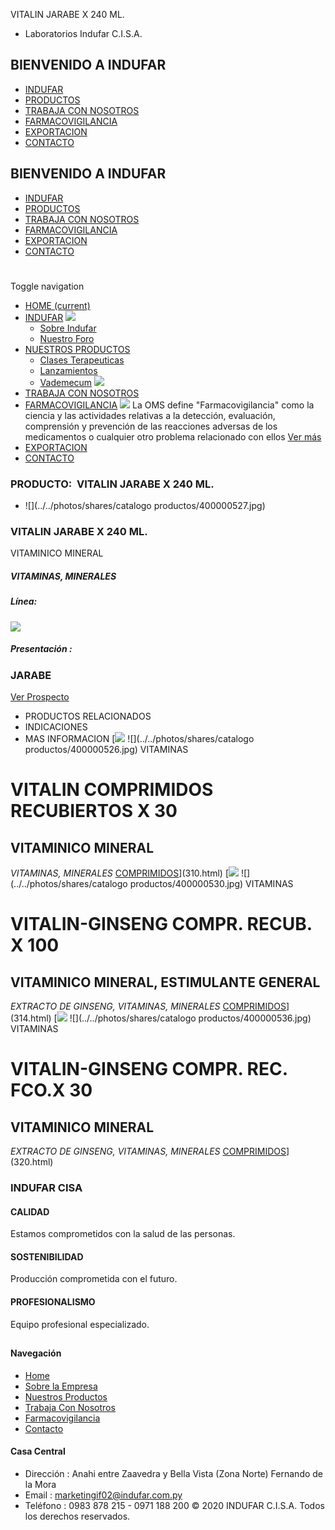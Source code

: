 VITALIN JARABE X 240 ML.
- Laboratorios Indufar C.I.S.A.
## BIENVENIDO A INDUFAR
* [INDUFAR](311.html#)
* [PRODUCTOS](311.html#)
* [TRABAJA CON NOSOTROS](311.html#)
* [FARMACOVIGILANCIA](311.html#)
* [EXPORTACION](311.html#)
* [CONTACTO](311.html#)
## BIENVENIDO A INDUFAR
* [INDUFAR](../../index.html)
* [PRODUCTOS](../../productos.html)
* [TRABAJA CON NOSOTROS](../../trabaja_con_nosotros.html)
* [FARMACOVIGILANCIA](../../farmacovigilancia.html)
* [EXPORTACION](../../exportacion.html)
* [CONTACTO](../../contacto.html)
# 
Toggle navigation
* [HOME (current)](../../index.html)
* [INDUFAR](311.html#) 
  [![ ](../../photos/shares/Sistema/Menu/indufar_menul.jpg)](../../institucional.html)
  - [Sobre Indufar](../../institucional.html)
  - [Nuestro Foro](../../blog.html)
* [NUESTROS PRODUCTOS](311.html#) 
  - [Clases Terapeuticas](../clases_terapeuticas.html)
  - [Lanzamientos](../lanzamientos.html)
  - [Vademecum](../../productos.html)
  [![ ](../../photos/shares/Sistema/Menu/productos.png)](../../productos.html)
* [TRABAJA CON NOSOTROS](../../trabaja_con_nosotros.html)
* [FARMACOVIGILANCIA](311.html#) 
  [![ ](../../photos/shares/Sistema/Menu/TUBOS.png)](../../farmacovigilancia.html)
  La OMS define "Farmacovigilancia" como la ciencia y las actividades relativas a la detección, evaluación, comprensión y prevención de las reacciones adversas de los medicamentos o cualquier otro problema relacionado con ellos
  [Ver más](../../farmacovigilancia.html)
* [EXPORTACION](../../exportacion.html)
* [CONTACTO](../../contacto.html)
### PRODUCTO:  VITALIN JARABE X 240 ML.
* ![](../../photos/shares/catalogo productos/400000527.jpg)
### **VITALIN JARABE X 240 ML.**
VITAMINICO MINERAL
##### **VITAMINAS, MINERALES**
##### **Línea:**
[![](../../photos/shares/Laboratorios/lab_indufar.png)](../linea/1.html)
##### **Presentación :**
### JARABE
[Ver Prospecto](https://www.indufar.com.py/files/shares/prospectos/400000527.pdf)
* PRODUCTOS RELACIONADOS
* INDICACIONES
* MAS INFORMACION
[![](../../photos/shares/Laboratorios/lab_indufar.png)
![](../../photos/shares/catalogo productos/400000526.jpg)
VITAMINAS
# VITALIN COMPRIMIDOS RECUBIERTOS X 30
## VITAMINICO MINERAL
*VITAMINAS, MINERALES*
[COMPRIMIDOS](311.html#)](310.html)
[![](../../photos/shares/Laboratorios/lab_indufar.png)
![](../../photos/shares/catalogo productos/400000530.jpg)
VITAMINAS
# VITALIN-GINSENG COMPR. RECUB. X 100
## VITAMINICO MINERAL, ESTIMULANTE GENERAL
*EXTRACTO DE GINSENG, VITAMINAS, MINERALES*
[COMPRIMIDOS](311.html#)](314.html)
[![](../../photos/shares/Laboratorios/lab_indufar.png)
![](../../photos/shares/catalogo productos/400000536.jpg)
VITAMINAS
# VITALIN-GINSENG COMPR. REC. FCO.X 30
## VITAMINICO MINERAL
*EXTRACTO DE GINSENG, VITAMINAS, MINERALES*
[COMPRIMIDOS](311.html#)](320.html)
### INDUFAR CISA
#### CALIDAD
Estamos comprometidos con la salud de las personas.
#### SOSTENIBILIDAD
Producción comprometida con el futuro.
#### PROFESIONALISMO
Equipo profesional especializado.
## 
#### Navegación
* [Home](../../index.html)
* [Sobre la Empresa](../../institucional.html)
* [Nuestros Productos](../../productos.html)
* [Trabaja Con Nosotros](../../trabaja_con_nosotros.html)
* [Farmacovigilancia](../../farmacovigilancia.html)
* [Contacto](../../contacto.html)
#### Casa Central
* Dirección : Anahi entre Zaavedra y Bella Vista (Zona Norte) Fernando de la Mora
* Email : [marketingif02@indufar.com.py](mailto:marketingif02@indufar.com.py)
* Teléfono : 0983 878 215 - 0971 188 200
© 2020 INDUFAR C.I.S.A. Todos los derechos reservados.